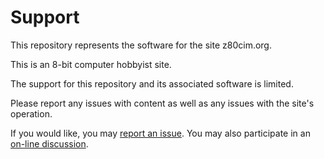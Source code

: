# Support

This repository represents the software for the site z80cim.org.

This is an 8-bit computer hobbyist site.

The support for this repository and its associated software is limited.

Please report any issues with content as well as any issues with the site's operation.

If you would like, you may [report an issue](https://github.com/samplx/z80cim-site/issues).
You may also participate in an [on-line discussion](https://github.com/samplx/z80cim-site/discussions).


